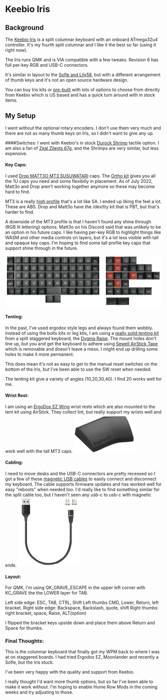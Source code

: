 # Keebio Iris

## Background

The [Keebio Iris](https://keeb.io/collections/iris-split-ergonomic-keyboard) is a split columnar keyboard with an onboard ATmega32u4 controller.  It's my fourth split columnar and I like it the best so far (using it right now).

The Iris runs QMK and is VIA compatible with a few tweaks.
Revision 6 has full per-key RGB and USB-C connectors.

It's similar in layout to the [Sofle and Lily58](https://compare.splitkb.com/), but with a different arrangement of thumb keys and it's not an open source hardware design.

You can buy Iris kits or [pre-built](https://keeb.io/collections/iris-split-ergonomic-keyboard/products/iris-keyboard-pre-built) with lots of options to choose from directly from Keebio which is US based and has a quick turn around with in stock items.

## My Setup

I went without the optional rotary encoders. I don't use them very much and there are not as many thumb keys on Iris, so I didn't want to give any up.

####Switches:
I went with Keebio's in stock [Durock Shrimp](https://divinikey.com/products/durock-shrimp-silent-tactile-switches) tactile option.  I am also a fan of [Zeal Zilents 67g](https://zealpc.net/products/zilent), and the Shrimps are very similar, but less expensive.


#### Key Caps:
I used [Drop MATT3O MT3 SUSUWATARI](https://drop.com/buy/drop-matt3o-mt3-susuwatari-custom-keycap-set?defaultSelectionIds=952687) caps. The [Ortho kit](https://drop.com/buy/drop-matt3o-mt3-susuwatari-custom-keycap-set?defaultSelectionIds=952687) gives you all the 1U caps you need and some flexibiliy in placement. As of July 2022, Matt3o and Drop aren't working together anymore so these may become hard to find.

MT3 is a really [high profile](https://www.keycaps.info/) that's a lot like SA. I ended up liking the feel a lot.  These are ABS. Drop and Matt3o have the /dev/tty kit that is PBT, but that's harder to find.

A downside of the MT3 profile is that I haven't found any shine through (RGB lit lettering) options. Matt3o on his Discord said that was unlikely to be an option in his future caps.  I like having per-key RGB to highlight things like WASM and other media controls on layers, but it's a lot less visible with tall and opaque key caps.  I'm hoping to find some tall profile key caps that support shine through in the future.

![Key Caps](./images/susuwatari.png)

 #### Tenting:
 In the past, I've used ergodox style legs and always found them wobbly.  Instead of using the bolts kits or leg ktis, I am using a [really solid tenting kit](https://dygma.com/products/tenting-kit) from a split staggered keyboard, the [Dygma Raise](https://dygma.com/products/dygma-raise).  The mount holes don't line up, but you and get the keyboard to adhere using [Sewell AirStick Tape](https://www.amazon.com/dp/B00M7FC1K8) which is removable and doesn't leave a mess. I might end up drilling some holes to make it more permanent.


 This does mean it's not as easy to get to the manual reset switches on the bottom of the Iris, but I've been able to use the SW reset when needed.

 The tenting kit give a variety of angles (10,20,30,40). I find 20 works well for me.


#### Wrist Rest:
I am using an [ErgoDox EZ Wing](https://ergodox-ez.com/products/wing) wrist rests which are also mounted to the tent kit using AirStick.  They collect lint, but really support my wrists well and work well with the tall MT3 caps.
![Ergodox EZ Wing](./images/ergodoxez.png)

#### Cabling:
I need to move desks and the USB-C connectors are pretty recessed so I got a few of these [magnetic USB cables](https://www.amazon.com/gp/product/B07QKFR9VK/) to easily connect and disconnect my keyboard.  The cable supports firmware updates and has worked well for easy "reboots" when needed too.  I'd really like to find something similar for the split cable too, but I haven't seen any usb-c to usb-c with magnetic ends.
![Magnetic Cable](./images/mag_cables.jpg)

#### Layout:
For QMK, I'm using QK_GRAVE_ESCAPE in the upper left corner with KC_GRAVE the the LOWER layer for TAB.

Left side edge: ESC, TAB, CTRL, Shift
Left thumbs CMD, Lower, Return, left bracket.
Right side edge: Backspace, Backslash, quote, shift
Right thumbs: right bracket, space, Raise, ALT(option)

I flipped the bracket keys upside down and place them above Return and Space for thumbs.

### Final Thoughts:
This is the columnar keyboard that finally got my WPM back to where I was at on staggered boards.   I had tried Ergodox EZ, Moonlander and recently a Sofle, but the Iris stuck.

I've been very happy with the quality and support from Keebio.

I really thought I'd want more thumb options, but so far I've been able to make it work without. I'm hoping to enable Home Row Mods in the coming weeks and try adjusting to those.
